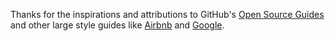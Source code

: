 Thanks for the inspirations and attributions to GitHub's [Open Source Guides](https://opensource.guide) and other large style guides like [Airbnb][styleguide-google] and [Google][styleguide-google].

[styleguide-airbnb-gh]: https://github.com/airbnb/javascript
[styleguide-google]: https://google.github.io/styleguide/javascriptguide
